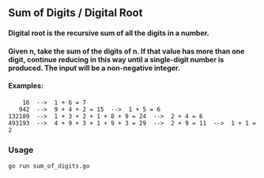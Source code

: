 ## Sum of Digits / Digital Root

#### Digital root is the recursive sum of all the digits in a number.

#### Given n, take the sum of the digits of n. If that value has more than one digit, continue reducing in this way until a single-digit number is produced. The input will be a non-negative integer. 

#### Examples:

	    16  -->  1 + 6 = 7
	   942  -->  9 + 4 + 2 = 15  -->  1 + 5 = 6
	132189  -->  1 + 3 + 2 + 1 + 8 + 9 = 24  -->  2 + 4 = 6
	493193  -->  4 + 9 + 3 + 1 + 9 + 3 = 29  -->  2 + 9 = 11  -->  1 + 1 = 2
### Usage

	go run sum_of_digits.go

